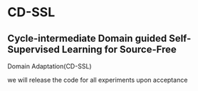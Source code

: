 # CD-SSL

## Cycle-intermediate Domain guided Self-Supervised Learning for Source-Free
Domain Adaptation(CD-SSL)

we will release the code for all experiments upon acceptance
